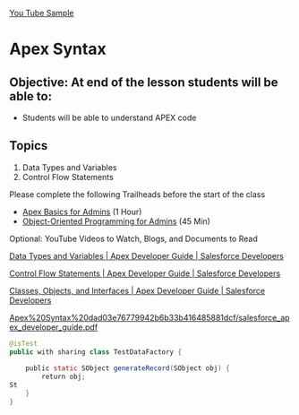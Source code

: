 [You Tube Sample](https://www.youtube.com/watch?v=pTB0EiLXUC8)

# Apex Syntax

## Objective: At end of the lesson students will be able to:

- Students will be able to understand APEX code

## Topics

1. Data Types and Variables
2. Control Flow Statements

Please complete the following Trailheads before the start of the class

- [Apex Basics for Admins](https://trailhead.salesforce.com/en/content/learn/modules/apex-basics-for-admins?trail_id=build-apex-coding-skills) (1 Hour)
- [Object-Oriented Programming for Admins](https://trailhead.salesforce.com/en/content/learn/modules/object-oriented-programming-for-admins?trail_id=build-apex-coding-skills) (45 Min)

Optional: YouTube Videos to Watch, Blogs, and Documents to Read



[Data Types and Variables | Apex Developer Guide | Salesforce Developers](https://developer.salesforce.com/docs/atlas.en-us.apexcode.meta/apexcode/langCon_apex_datatypes_variables_intro.htm)

[Control Flow Statements | Apex Developer Guide | Salesforce Developers](https://developer.salesforce.com/docs/atlas.en-us.apexcode.meta/apexcode/langCon_apex_control_flow.htm)

[Classes, Objects, and Interfaces | Apex Developer Guide | Salesforce Developers](https://developer.salesforce.com/docs/atlas.en-us.apexcode.meta/apexcode/apex_classes.htm)

[Apex%20Syntax%20dad03e76779942b6b33b416485881dcf/salesforce_apex_developer_guide.pdf](Apex%20Syntax%20dad03e76779942b6b33b416485881dcf/salesforce_apex_developer_guide.pdf)

[](https://resources.docs.salesforce.com/latest/latest/en-us/sfdc/pdf/salesforce_apex_developer_guide.pdf)

```java
@isTest
public with sharing class TestDataFactory {
    
    public static SObject generateRecord(SObject obj) {
        return obj;
St
    }
}
```